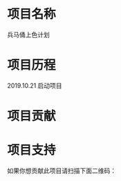 # 项目名称

兵马俑上色计划

# 项目历程

2019.10.21   启动项目

# 项目贡献


# 项目支持

如果你想贡献此项目请扫描下面二维码：

[](https://i.loli.net/2019/09/17/zitwDTMAfXQ2aoq.png)

